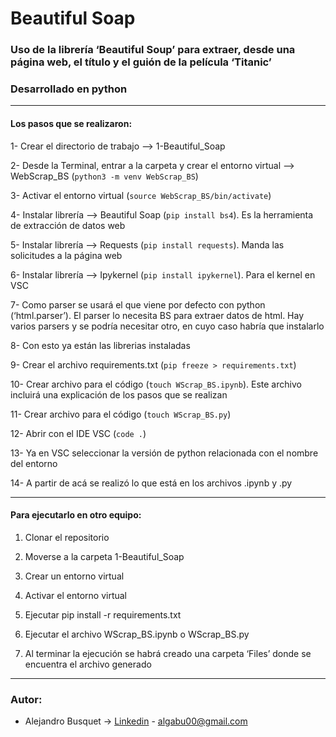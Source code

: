 # Beautiful Soap

### Uso de la librería ‘Beautiful Soup’ para extraer, desde una página web, el título y el guión de la película ‘Titanic’
### Desarrollado en python

-------

#### Los pasos que se realizaron:

1-	Crear el directorio de trabajo --> 1-Beautiful_Soap

2-	Desde la Terminal, entrar a la carpeta y crear el entorno virtual --> WebScrap_BS (`python3 -m venv WebScrap_BS`)

3-	Activar el entorno virtual (`source WebScrap_BS/bin/activate`)

4-	Instalar librería -->  Beautiful Soap (`pip install bs4`). Es la herramienta de extracción de datos web

5-	Instalar librería --> Requests (`pip install requests`). Manda las solicitudes a la página web

6-	Instalar librería --> Ipykernel (`pip install ipykernel`). Para el kernel en VSC

7-	Como parser se usará el que viene por defecto con python (‘html.parser’). El parser lo necesita BS para extraer datos de html. Hay varios parsers y se podría necesitar otro, en cuyo caso habría que instalarlo

8-	Con esto ya están las librerias instaladas

9-	Crear el archivo requirements.txt (`pip freeze > requirements.txt`)

10-	Crear archivo para el código (`touch WScrap_BS.ipynb`). Este archivo incluirá una explicación de los pasos que se realizan

11-	Crear archivo para el código (`touch WScrap_BS.py`)

12-	Abrir con el IDE VSC (`code .`)

13-	Ya en VSC seleccionar la versión de python relacionada con el nombre del entorno

14-	A partir de acá se realizó lo que está en los archivos .ipynb y .py

-------

#### Para ejecutarlo en otro equipo:

1.	Clonar el repositorio

2.	Moverse a la carpeta 1-Beautiful_Soap
	
3.	Crear un entorno virtual
	
4.	Activar el entorno virtual
	
5.	Ejecutar pip install -r requirements.txt
	
6.	Ejecutar el archivo WScrap_BS.ipynb o WScrap_BS.py
	
7.	Al terminar la ejecución se habrá creado una carpeta ‘Files’ donde se encuentra el archivo generado

-------

### Autor:

* Alejandro Busquet -> [Linkedin](https://www.linkedin.com/in/alejandro-busquet/ "Linkedin") - algabu00@gmail.com
